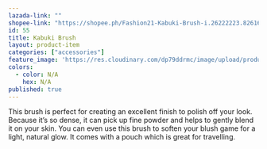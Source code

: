 ```yaml
---
lazada-link: ""
shopee-link: "https://shopee.ph/Fashion21-Kabuki-Brush-i.26222223.826165390"
id: 55
title: Kabuki Brush
layout: product-item
categories: ["accessories"]
feature_image: 'https://res.cloudinary.com/dp79ddrmc/image/upload/products/kabukiBrush.jpg'
colors:
  - color: N/A
    hex: N/A
published: true
---
```

This brush is perfect for creating an excellent finish to polish off your look. Because it’s so dense, it can pick up fine powder and helps to gently blend it on your skin. You can even use this brush to soften your blush game for a light, natural glow.  It comes with a pouch which is great for travelling.

